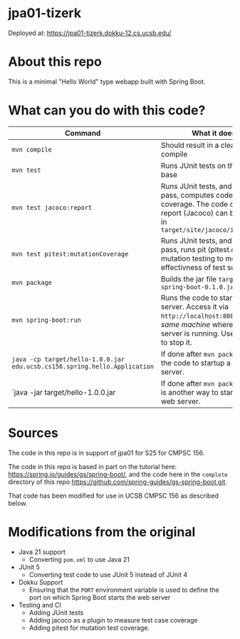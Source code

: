 # jpa01-tizerk

Deployed at: https://jpa01-tizerk.dokku-12.cs.ucsb.edu/

# About this repo

This is a minimal "Hello World" type webapp built with Spring Boot.

# What can you do with this code?

| Command                                                                   | What it does                                                                                                                                           |
| ------------------------------------------------------------------------- | ------------------------------------------------------------------------------------------------------------------------------------------------------ |
| `mvn compile`                                                             | Should result in a clean compile                                                                                                                       |
| `mvn test`                                                                | Runs JUnit tests on the code base                                                                                                                      |
| `mvn test jacoco:report`                                                  | Runs JUnit tests, and if all tests pass, computes code coverage. The code coverage report (Jacoco) can be found in `target/site/jacoco/index.html`     |
| `mvn test pitest:mutationCoverage`                                        | Runs JUnit tests, and if all tests pass, runs pit (pitest.org) mutation testing to measure effectivness of test suite                                  |
| `mvn package`                                                             | Builds the jar file `target/gs-spring-boot-0.1.0.jar`                                                                                                  |
| `mvn spring-boot:run`                                                     | Runs the code to startup a web server. Access it via `http://localhost:8080` on the _same machine_ where the server is running. Use CTRL/C to stop it. |
| `java -cp target/hello-1.0.0.jar edu.ucsb.cs156.spring.hello.Application` | If done after `mvn package`, runs the code to startup a web server.                                                                                    |
| `java -jar target/hello-1.0.0.jar                                         | If done after `mvn package`, this is another way to start up the web server.                                                                           |

# Sources

The code in this repo is in support of
jpa01 for S25 for CMPSC 156.

The code in this repo is based in part on the tutorial here:
<https://spring.io/guides/gs/spring-boot/>, and the code here in the
`complete` directory of this repo
<https://github.com/spring-guides/gs-spring-boot.git>.

That code has been
modified for use in UCSB CMPSC 156 as described
below.

# Modifications from the original

- Java 21 support
  - Converting `pom.xml` to use Java 21
- JUnit 5
  - Converting test code to use JUnit 5 instead of JUnit 4
- Dokku Support
  - Ensuring that the `PORT` environment variable is
    used to define the port on which Spring Boot starts the web server
- Testing and CI
  - Adding JUnit tests
  - Adding jacoco as a plugin to measure test
    case coverage
  - Adding pitest for mutation test coverage.
